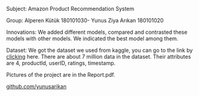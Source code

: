 
Subject: Amazon Product Recommendation System

Group: Alperen Kütük 180101030- Yunus Ziya Arıkan 180101020

Innovations: We added different models, compared and contrasted these models with other models. We indicated the best model among them.

Dataset: We got the dataset we used from kaggle, you can go to the link by [clicking](https://www.kaggle.com/datasets/saurav9786/amazon-product-reviews) here. There are about 7 million data in the dataset. Their attributes are 4, productId, userID, ratings, timestamp.

Pictures of the project are in the Report.pdf.

[github.com/yunusarikan](https://github.com/yunusarikan/AmazonRecommandationSystem-Final)

